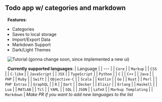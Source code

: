 ## Todo app w/ categories and markdown

&nbsp;
**Features**:

-   Categories
-   Saves to local storage
-   Import/Export Data
-   Markdown Support
-   Dark/Light Themes

&nbsp;
![Tutorial](/blob/example.gif)
(gonna change soon, since implemented a new ui)

&nbsp;
**Currently supported languages**:
| Language |
| --- |
| `Core` |
| `Markup` |
| `CSS` |
| `C-like` |
| `JavaScript` |
| `JSX` |
| `TypeScript` |
| `Python` |
| `C` |
| `C++` |
| `Java` |
| `PHP` |
| `Ruby` |
| `Swift` |
| `Objective-C` |
| `Scala` |
| `Kotlin` |
| `Go` |
| `Rust` |
| `Perl` |
| `PHP Extras` |
| `GraphQL` |
| `R` |
| `Dart` |
| `Docker` |
| `Elixir` |
| `Erlang` |
| `Haskell` |
| `Lua` |
| `MATLAB` |
| `Tcl` |
| `YAML` |
| `SQL` |
| `JSON` |
| `LaTeX` |
| `Markup Templating` |
| `Markdown` |
_Make PR if you want to add new languages to the list_
